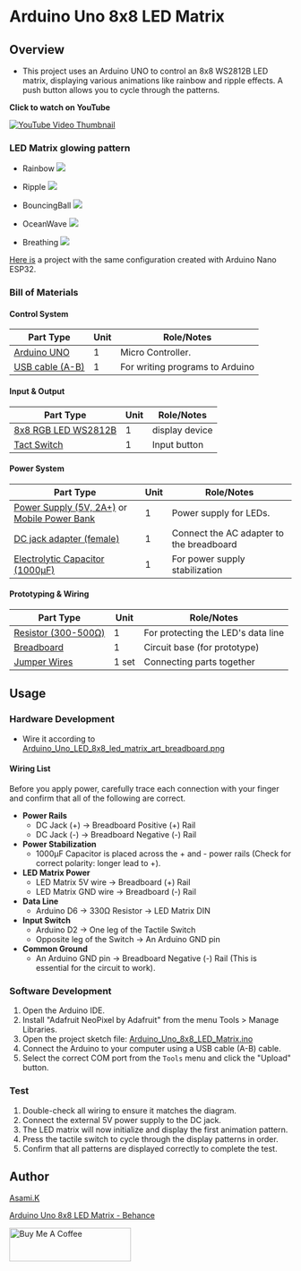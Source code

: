 # Arduino Uno 8x8 LED Matrix

## Overview

- This project uses an Arduino UNO to control an 8x8 WS2812B LED matrix, displaying various animations like rainbow and ripple effects. A push button allows you to cycle through the patterns.

**Click to watch on YouTube**

[![YouTube Video Thumbnail](https://i.ytimg.com/vi/6-BWVaQY8bo/hqdefault.jpg)](https://youtu.be/6-BWVaQY8bo?si=5ha3Cig4YXMKvDc2)


### LED Matrix glowing pattern

- Rainbow
![](https://mir-s3-cdn-cf.behance.net/project_modules/max_3840_webp/e68a6a229464473.68652fef57f01.jpg)

- Ripple
![](https://mir-s3-cdn-cf.behance.net/project_modules/max_3840_webp/3cc74e229464473.68652fef5b1e3.jpg)

- BouncingBall
![](https://mir-s3-cdn-cf.behance.net/project_modules/max_3840_webp/204169229464473.68652fef54ef1.jpg)

- OceanWave
![](https://mir-s3-cdn-cf.behance.net/project_modules/max_3840_webp/813954229464473.68652fef55609.jpg)

- Breathing
![](https://mir-s3-cdn-cf.behance.net/project_modules/max_3840_webp/7d1379229464473.68652fef57857.jpg)

[Here is](Arduino_Nano_ESP32_RGB_LED) a project with the same configuration created with Arduino Nano ESP32.

### Bill of Materials

#### Control System

| Part Type                                  | Unit | Role/Notes                      |
| ------------------------------------------ | ---- | ------------------------------- |
| [Arduino UNO](https://amzn.to/44nRXEA)     | 1    | Micro Controller.               |
| [USB cable (A-B)](https://amzn.to/407P2xg) | 1    | For writing programs to Arduino |


#### Input & Output

| Part Type                                      | Unit | Role/Notes     |
| ---------------------------------------------- | ---- | -------------- |
| [8x8 RGB LED WS2812B](https://amzn.to/44cSo3p) | 1    | display device |
| [Tact Switch](https://amzn.to/3T0gNUF)         | 1    | Input button   |


#### Power System

| Part Type                                                                                         | Unit | Role/Notes                               |
| ------------------------------------------------------------------------------------------------- | ---- | ---------------------------------------- |
| [Power Supply (5V, 2A+)](https://amzn.to/4jZEIyu) or [Mobile Power Bank](https://amzn.to/449XEpG) | 1    | Power supply for LEDs.                   |
| [DC jack adapter (female)](https://amzn.to/3IdZI7k)                                               | 1    | Connect the AC adapter to the breadboard |
| [Electrolytic Capacitor (1000µF)](https://amzn.to/45ZOWLQ)                                        | 1    | For power supply stabilization           |


#### Prototyping & Wiring

| Part Type                                      | Unit  | Role/Notes                         |
| ---------------------------------------------- | ----- | ---------------------------------- |
| [Resistor (300-500Ω)](https://amzn.to/4kMejW2) | 1     | For protecting the LED's data line |
| [Breadboard](https://amzn.to/40bMzlk)          | 1     | Circuit base (for prototype)       |
| [Jumper Wires](https://amzn.to/45voWYC)        | 1 set | Connecting parts together          |


## Usage

### Hardware Development

-  Wire it according to [Arduino_Uno_LED_8x8_led_matrix_art_breadboard.png](https://github.com/asamiile/diy-electronics/blob/main/Arduino_Uno_8x8_LED_Matrix/diagrams/Fritzing/Arduino_Uno_LED_8x8_led_matrix_art_bb.png)


#### Wiring List

Before you apply power, carefully trace each connection with your finger and confirm that all of the following are correct.

- **Power Rails**
  - DC Jack (+) → Breadboard Positive (+) Rail
  - DC Jack (-) → Breadboard Negative (-) Rail
- **Power Stabilization**
  - 1000µF Capacitor is placed across the + and - power rails (Check for correct polarity: longer lead to +).
- **LED Matrix Power**
  - LED Matrix 5V wire → Breadboard (+) Rail
  - LED Matrix GND wire → Breadboard (-) Rail
- **Data Line**
  - Arduino D6 → 330Ω Resistor → LED Matrix DIN
- **Input Switch**
  - Arduino D2 → One leg of the Tactile Switch
  - Opposite leg of the Switch → An Arduino GND pin
- **Common Ground**
  - An Arduino GND pin → Breadboard Negative (-) Rail (This is essential for the circuit to work).


### Software Development

1. Open the Arduino IDE.
2. Install "Adafruit NeoPixel by Adafruit" from the menu Tools > Manage Libraries.
3. Open the project sketch file:  [Arduino_Uno_8x8_LED_Matrix.ino](https://github.com/asamiile/diy-electronics/blob/main/Arduino_Uno_8x8_LED_Matrix/sketch/Arduino_Uno_8x8_led_matrix/Arduino_Uno_8x8_led_matrix.ino)
4. Connect the Arduino to your computer using a USB cable (A-B) cable.
5. Select the correct COM port from the `Tools` menu and click the "Upload" button.


### Test

1. Double-check all wiring to ensure it matches the diagram.
2. Connect the external 5V power supply to the DC jack.
3. The LED matrix will now initialize and display the first animation pattern.
4. Press the tactile switch to cycle through the display patterns in order.
5. Confirm that all patterns are displayed correctly to complete the test.


## Author

[Asami.K](https://asami.tokyo/)

[Arduino Uno 8x8 LED Matrix - Behance](https://www.behance.net/gallery/229464473/Arduino-Uno-8x8-LED-Matrix)

<a href="https://www.buymeacoffee.com/asamiile" target="_blank"><img src="https://cdn.buymeacoffee.com/buttons/v2/default-yellow.png" alt="Buy Me A Coffee" style="height: 60px !important;width: 217px !important;" ></a>

